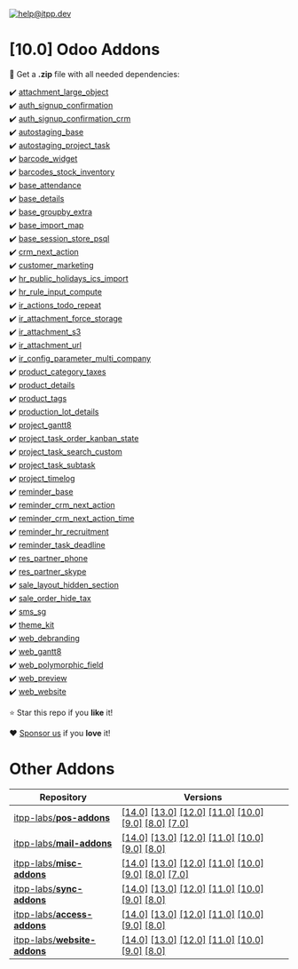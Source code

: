 [![help@itpp.dev](https://itpp.dev/images/infinity-readme.png)](mailto:help@itpp.dev)
# [10.0] Odoo Addons

:open_file_folder: Get a **.zip** file with all needed dependencies:

:heavy_check_mark: [attachment_large_object](https://apps.odoo.com/apps/modules/10.0/attachment_large_object/)
<br/>:heavy_check_mark: [auth_signup_confirmation](https://apps.odoo.com/apps/modules/10.0/auth_signup_confirmation/)
<br/>:heavy_check_mark: [auth_signup_confirmation_crm](https://apps.odoo.com/apps/modules/10.0/auth_signup_confirmation_crm/)
<br/>:heavy_check_mark: [autostaging_base](https://apps.odoo.com/apps/modules/10.0/autostaging_base/)
<br/>:heavy_check_mark: [autostaging_project_task](https://apps.odoo.com/apps/modules/10.0/autostaging_project_task/)
<br/>:heavy_check_mark: [barcode_widget](https://apps.odoo.com/apps/modules/10.0/barcode_widget/)
<br/>:heavy_check_mark: [barcodes_stock_inventory](https://apps.odoo.com/apps/modules/10.0/barcodes_stock_inventory/)
<br/>:heavy_check_mark: [base_attendance](https://apps.odoo.com/apps/modules/10.0/base_attendance/)
<br/>:heavy_check_mark: [base_details](https://apps.odoo.com/apps/modules/10.0/base_details/)
<br/>:heavy_check_mark: [base_groupby_extra](https://apps.odoo.com/apps/modules/10.0/base_groupby_extra/)
<br/>:heavy_check_mark: [base_import_map](https://apps.odoo.com/apps/modules/10.0/base_import_map/)
<br/>:heavy_check_mark: [base_session_store_psql](https://apps.odoo.com/apps/modules/10.0/base_session_store_psql/)
<br/>:heavy_check_mark: [crm_next_action](https://apps.odoo.com/apps/modules/10.0/crm_next_action/)
<br/>:heavy_check_mark: [customer_marketing](https://apps.odoo.com/apps/modules/10.0/customer_marketing/)
<br/>:heavy_check_mark: [hr_public_holidays_ics_import](https://apps.odoo.com/apps/modules/10.0/hr_public_holidays_ics_import/)
<br/>:heavy_check_mark: [hr_rule_input_compute](https://apps.odoo.com/apps/modules/10.0/hr_rule_input_compute/)
<br/>:heavy_check_mark: [ir_actions_todo_repeat](https://apps.odoo.com/apps/modules/10.0/ir_actions_todo_repeat/)
<br/>:heavy_check_mark: [ir_attachment_force_storage](https://apps.odoo.com/apps/modules/10.0/ir_attachment_force_storage/)
<br/>:heavy_check_mark: [ir_attachment_s3](https://apps.odoo.com/apps/modules/10.0/ir_attachment_s3/)
<br/>:heavy_check_mark: [ir_attachment_url](https://apps.odoo.com/apps/modules/10.0/ir_attachment_url/)
<br/>:heavy_check_mark: [ir_config_parameter_multi_company](https://apps.odoo.com/apps/modules/10.0/ir_config_parameter_multi_company/)
<br/>:heavy_check_mark: [product_category_taxes](https://apps.odoo.com/apps/modules/10.0/product_category_taxes/)
<br/>:heavy_check_mark: [product_details](https://apps.odoo.com/apps/modules/10.0/product_details/)
<br/>:heavy_check_mark: [product_tags](https://apps.odoo.com/apps/modules/10.0/product_tags/)
<br/>:heavy_check_mark: [production_lot_details](https://apps.odoo.com/apps/modules/10.0/production_lot_details/)
<br/>:heavy_check_mark: [project_gantt8](https://apps.odoo.com/apps/modules/10.0/project_gantt8/)
<br/>:heavy_check_mark: [project_task_order_kanban_state](https://apps.odoo.com/apps/modules/10.0/project_task_order_kanban_state/)
<br/>:heavy_check_mark: [project_task_search_custom](https://apps.odoo.com/apps/modules/10.0/project_task_search_custom/)
<br/>:heavy_check_mark: [project_task_subtask](https://apps.odoo.com/apps/modules/10.0/project_task_subtask/)
<br/>:heavy_check_mark: [project_timelog](https://apps.odoo.com/apps/modules/10.0/project_timelog/)
<br/>:heavy_check_mark: [reminder_base](https://apps.odoo.com/apps/modules/10.0/reminder_base/)
<br/>:heavy_check_mark: [reminder_crm_next_action](https://apps.odoo.com/apps/modules/10.0/reminder_crm_next_action/)
<br/>:heavy_check_mark: [reminder_crm_next_action_time](https://apps.odoo.com/apps/modules/10.0/reminder_crm_next_action_time/)
<br/>:heavy_check_mark: [reminder_hr_recruitment](https://apps.odoo.com/apps/modules/10.0/reminder_hr_recruitment/)
<br/>:heavy_check_mark: [reminder_task_deadline](https://apps.odoo.com/apps/modules/10.0/reminder_task_deadline/)
<br/>:heavy_check_mark: [res_partner_phone](https://apps.odoo.com/apps/modules/10.0/res_partner_phone/)
<br/>:heavy_check_mark: [res_partner_skype](https://apps.odoo.com/apps/modules/10.0/res_partner_skype/)
<br/>:heavy_check_mark: [sale_layout_hidden_section](https://apps.odoo.com/apps/modules/10.0/sale_layout_hidden_section/)
<br/>:heavy_check_mark: [sale_order_hide_tax](https://apps.odoo.com/apps/modules/10.0/sale_order_hide_tax/)
<br/>:heavy_check_mark: [sms_sg](https://apps.odoo.com/apps/modules/10.0/sms_sg/)
<br/>:heavy_check_mark: [theme_kit](https://apps.odoo.com/apps/modules/10.0/theme_kit/)
<br/>:heavy_check_mark: [web_debranding](https://apps.odoo.com/apps/modules/10.0/web_debranding/)
<br/>:heavy_check_mark: [web_gantt8](https://apps.odoo.com/apps/modules/10.0/web_gantt8/)
<br/>:heavy_check_mark: [web_polymorphic_field](https://apps.odoo.com/apps/modules/10.0/web_polymorphic_field/)
<br/>:heavy_check_mark: [web_preview](https://apps.odoo.com/apps/modules/10.0/web_preview/)
<br/>:heavy_check_mark: [web_website](https://apps.odoo.com/apps/modules/10.0/web_website/)

:star: Star this repo if you **like** it!

:heart: [Sponsor us](https://patreon.com/itpp) if you **love** it!

Other Addons
============

| Repository | Versions |
|------------|----------|
| [itpp-labs/**pos-addons**](https://github.com/itpp-labs/pos-addons) | [[14.0]](https://github.com/itpp-labs/pos-addons/tree/14.0#readme) [[13.0]](https://github.com/itpp-labs/pos-addons/tree/13.0#readme) [[12.0]](https://github.com/itpp-labs/pos-addons/tree/12.0#readme) [[11.0]](https://github.com/itpp-labs/pos-addons/tree/11.0#readme) [[10.0]](https://github.com/itpp-labs/pos-addons/tree/10.0#readme) [[9.0]](https://github.com/itpp-labs/pos-addons/tree/9.0#readme) [[8.0]](https://github.com/itpp-labs/pos-addons/tree/8.0#readme) [[7.0]](https://github.com/itpp-labs/pos-addons/tree/7.0#readme) |
| [itpp-labs/**mail-addons**](https://github.com/itpp-labs/mail-addons) | [[14.0]](https://github.com/itpp-labs/mail-addons/tree/14.0#readme) [[13.0]](https://github.com/itpp-labs/mail-addons/tree/13.0#readme) [[12.0]](https://github.com/itpp-labs/mail-addons/tree/12.0#readme) [[11.0]](https://github.com/itpp-labs/mail-addons/tree/11.0#readme) [[10.0]](https://github.com/itpp-labs/mail-addons/tree/10.0#readme) [[9.0]](https://github.com/itpp-labs/mail-addons/tree/9.0#readme) [[8.0]](https://github.com/itpp-labs/mail-addons/tree/8.0#readme) |
| [itpp-labs/**misc-addons**](https://github.com/itpp-labs/misc-addons) | [[14.0]](https://github.com/itpp-labs/misc-addons/tree/14.0#readme) [[13.0]](https://github.com/itpp-labs/misc-addons/tree/13.0#readme) [[12.0]](https://github.com/itpp-labs/misc-addons/tree/12.0#readme) [[11.0]](https://github.com/itpp-labs/misc-addons/tree/11.0#readme) [[10.0]](https://github.com/itpp-labs/misc-addons/tree/10.0#readme) [[9.0]](https://github.com/itpp-labs/misc-addons/tree/9.0#readme) [[8.0]](https://github.com/itpp-labs/misc-addons/tree/8.0#readme) [[7.0]](https://github.com/itpp-labs/misc-addons/tree/7.0#readme) |
| [itpp-labs/**sync-addons**](https://github.com/itpp-labs/sync-addons) | [[14.0]](https://github.com/itpp-labs/sync-addons/tree/14.0#readme) [[13.0]](https://github.com/itpp-labs/sync-addons/tree/13.0#readme) [[12.0]](https://github.com/itpp-labs/sync-addons/tree/12.0#readme) [[11.0]](https://github.com/itpp-labs/sync-addons/tree/11.0#readme) [[10.0]](https://github.com/itpp-labs/sync-addons/tree/10.0#readme) [[9.0]](https://github.com/itpp-labs/sync-addons/tree/9.0#readme) [[8.0]](https://github.com/itpp-labs/sync-addons/tree/8.0#readme) |
| [itpp-labs/**access-addons**](https://github.com/itpp-labs/access-addons) | [[14.0]](https://github.com/itpp-labs/access-addons/tree/14.0#readme) [[13.0]](https://github.com/itpp-labs/access-addons/tree/13.0#readme) [[12.0]](https://github.com/itpp-labs/access-addons/tree/12.0#readme) [[11.0]](https://github.com/itpp-labs/access-addons/tree/11.0#readme) [[10.0]](https://github.com/itpp-labs/access-addons/tree/10.0#readme) [[9.0]](https://github.com/itpp-labs/access-addons/tree/9.0#readme) [[8.0]](https://github.com/itpp-labs/access-addons/tree/8.0#readme) |
| [itpp-labs/**website-addons**](https://github.com/itpp-labs/website-addons) | [[14.0]](https://github.com/itpp-labs/website-addons/tree/14.0#readme) [[13.0]](https://github.com/itpp-labs/website-addons/tree/13.0#readme) [[12.0]](https://github.com/itpp-labs/website-addons/tree/12.0#readme) [[11.0]](https://github.com/itpp-labs/website-addons/tree/11.0#readme) [[10.0]](https://github.com/itpp-labs/website-addons/tree/10.0#readme) [[9.0]](https://github.com/itpp-labs/website-addons/tree/9.0#readme) [[8.0]](https://github.com/itpp-labs/website-addons/tree/8.0#readme) |
